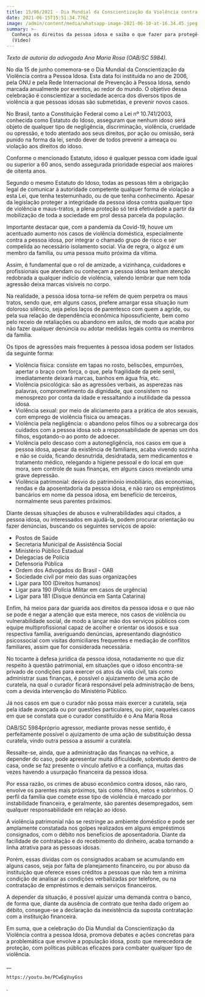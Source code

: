```yaml
---
title: 15/06/2021 - Dia Mundial da Conscientização da Violência contra a Pessoa Idosa
date: 2021-06-15T15:51:34.776Z
image: /admin/content/media/whatsapp-image-2021-06-10-at-16.34.45.jpeg
summary: >-
  Conheça os direitos da pessoa idosa e saiba o que fazer para protegê-los.
  (Video)
---
```

_Texto de autoria da advogada Ana Maria Rosa (OAB/SC 5984)._

No dia 15 de junho comemora-se o Dia Mundial da Conscientização da Violência contra a Pessoa Idosa. Esta data foi  instituída no ano de 2006,  pela ONU e pela Rede Internacional de Prevenção à Pessoa Idosa, sendo marcada anualmente por eventos, ao redor do mundo. O objetivo dessa celebração é conscientizar a sociedade acerca dos diversos tipos de violência a que pessoas idosas são submetidas, e prevenir novos casos.

No Brasil, tanto a Constituição Federal como a Lei nº 10.741/2003, conhecida como Estatuto do Idoso, asseguram que nenhum idoso será objeto de qualquer tipo de negligência, discriminação, violência, crueldade ou opressão, e todo atentado aos seus direitos, por ação ou omissão, será punido na forma da lei, sendo dever de todos prevenir a ameaça ou violação aos direitos do idoso.

Conforme o mencionado Estatuto, idoso é qualquer pessoa com idade igual ou superior a 60 anos, sendo assegurada prioridade especial aos maiores de oitenta anos.

Segundo o mesmo Estatuto do Idoso, todas as pessoas têm a obrigação legal de comunicar à autoridade competente qualquer forma de violação a esta Lei, que tenha testemunhado, ou de que tenha conhecimento. Apesar da legislação proteger a integridade da pessoa idosa contra qualquer tipo de violência e maus-tratos, a plena proteção só terá efetividade a partir da mobilização de toda a sociedade em prol dessa parcela da população.

Importante destacar que, com a pandemia da Covid-19, houve um acentuado aumento nos casos de violência doméstica, especialmente contra a pessoa idosa, por integrar o  chamado grupo de risco e ser compelida ao necessário isolamento social. Via de regra, o algoz é um membro da família, ou uma pessoa muito próxima da vítima.

Assim, é fundamental que o rol de amizade, a vizinhança, cuidadores e profissionais que atendam ou conheçam a pessoa idosa tenham atenção redobrada a qualquer indício de violência, valendo lembrar que nem toda agressão deixa marcas visíveis no corpo.

Na realidade, a pessoa idosa torna-se refém de quem perpetra os maus tratos, sendo que, em alguns casos, prefere amargar essa situação num doloroso silêncio, seja pelos laços de parentesco com quem a agride, ou pela sua relação de dependência econômica hipossuficiente, bem como pelo receio de retaliações ou abandono em asilos, de modo que acaba por não fazer qualquer denúncia ou adotar medidas legais contra os membros da família. 

Os tipos de agressões mais frequentes à pessoa idosa podem ser listados da seguinte forma: 

* Violência física: consiste em tapas no rosto, beliscões, empurrões, apertar o braço com força, o que, pela fragilidade da pele senil, imediatamente deixará marcas, banhos em água fria, etc.
* Violência psicológica: são as agressões verbais, as asperezas nas palavras, comprometimento da dignidade, que consistem no menosprezo por conta da idade e ressaltando a inutilidade da pessoa idosa.
* Violência sexual: por meio de aliciamento para a prática de atos sexuais, com emprego de violência física ou ameaças.
* Violência pela negligência: o abandono pelos filhos ou a sobrecarga dos cuidados com a pessoa idosa sob a responsabilidade de apenas um dos filhos, esgotando-o ao ponto de adoecer.
* Violência pelo descaso com a autonegligência, nos casos em que a pessoa idosa, apesar da existência de familiares, acaba vivendo sozinha e não se cuida, ficando desnutrida, desidratada, sem medicamentos e tratamento médico, relegando a higiene pessoal e do local em que mora, sem controle de suas finanças, em alguns casos revelando uma grave depressão.
* Violência patrimonial: desvio do patrimônio imobiliário, das economias, rendas e da aposentadoria da pessoa idosa, e não raro os empréstimos bancários em nome da pessoa idosa, em benefício de terceiros, normalmente seus parentes próximos.

Diante dessas situações de abusos e vulnerabilidades aqui citados, a pessoa idosa, ou interessados em ajudá-la, podem procurar orientação ou fazer denúncias, buscando os seguintes serviços de apoio:

* Postos de Saúde
* Secretaria Municipal de Assistência Social
* Ministério Público Estadual
* Delegacias de Polícia
* Defensoria Pública
* Ordem dos Advogados do Brasil - OAB
* Sociedade civil por meio das suas organizações
* Ligar para 100 (Direitos humanos)
* Ligar para 190 (Polícia Militar em casos de urgência)
* Ligar para 181 (Disque denúncia em Santa Catarina)

Enfim, há meios para dar guarida aos direitos da pessoa idosa e o que não se pode é negar a atenção que esta merece, nos casos de violência ou vulnerabilidade social, de modo a lançar mão dos serviços públicos  com equipe multiprofissional capaz de acolher e orientar os idosos e sua respectiva família, averiguando denúncias, apresentando diagnóstico psicossocial com visitas domiciliares frequentes e mediação de conflitos familiares, assim que for  considerada necessária.

No tocante à defesa jurídica da pessoa idosa, notadamente no que diz respeito à questão patrimonial, em situações que o idoso encontra-se privado de condições para exercer os atos da vida civil, tais como administrar suas finanças, é possível o ajuizamento de uma ação de curatela, na qual o curador ficará responsável pela administração de bens, com a devida intervenção do Ministério Público.

Já nos casos em que o curador não possa mais exercer a curatela, seja pela idade avançada ou por questões particulares, ou pior, naqueles casos em que se constata que o curador constituído é o Ana Maria Rosa

 OAB/SC 5984próprio agressor, mediante provas  nesse sentido, é perfeitamente possível o ajuizamento de uma ação de substituição dessa curatela, vindo outra pessoa a assumir a curatela.

Ressalte-se, ainda, que a administração das finanças na velhice, a depender do caso, pode apresentar muita dificuldade, sobretudo dentro de casa, onde se faz presente o vínculo afetivo e a confiança, muitas das vezes havendo a usurpação financeira da pessoa idosa.

Por essa razão, os crimes de abuso econômico contra idosos, não raro,  envolve os parentes mais próximos, tais como filhos, netos e sobrinhos. O perfil da família que comete esse tipo de violência é marcado por instabilidade financeira, e geralmente, são parentes desempregados, sem qualquer responsabilidade em relação ao idoso.

A violência patrimonial não se restringe ao ambiente doméstico e pode ser amplamente constatada nos golpes realizados em alguns empréstimos consignados, com o débito nos benefícios de aposentadoria. Diante da facilidade de contratação e do recebimento do dinheiro, acaba tornando a linha atrativa para as pessoas idosas. 

Porém, essas dívidas com os consignados acabam se acumulando em alguns casos, seja por falta de planejamento financeiro, ou por abuso da instituição que oferece esses créditos a pessoas que não tem a mínima condição de analisar as condições verbalizadas por telefone, ou na contratação de empréstimos e demais serviços financeiros.

A depender da situação, é possível ajuizar uma demanda contra o banco, de forma que, diante da ausência de contrato que tenha dado origem ao débito, consegue-se a declaração da inexistência da suposta contratação com a instituição financeira.

Em suma, que a celebração do Dia Mundial da Conscientização da Violência contra a pessoa Idosa, promova debates e ações concretas para a problemática que envolve a população idosa, posto que merecedora de proteção, com políticas públicas eficazes para combater qualquer tipo de violência.

__

```youtube
https://youtu.be/PCwEgVuyGss
```

.
